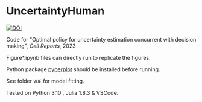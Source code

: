 # UncertaintyHuman

[![DOI](https://zenodo.org/badge/601046639.svg)](https://zenodo.org/badge/latestdoi/601046639)

Code for "Optimal policy for uncertainty estimation concurrent with decision making", *Cell Reports*, 2023

Figure*.ipynb files can directly run to replicate the figures.

Python package [pyperplot](https://github.com/disadone/pyperplot) should be installed before running.

See folder `VUE` for model fitting.

Tested on Python 3.10 , Julia 1.8.3 & VSCode.
